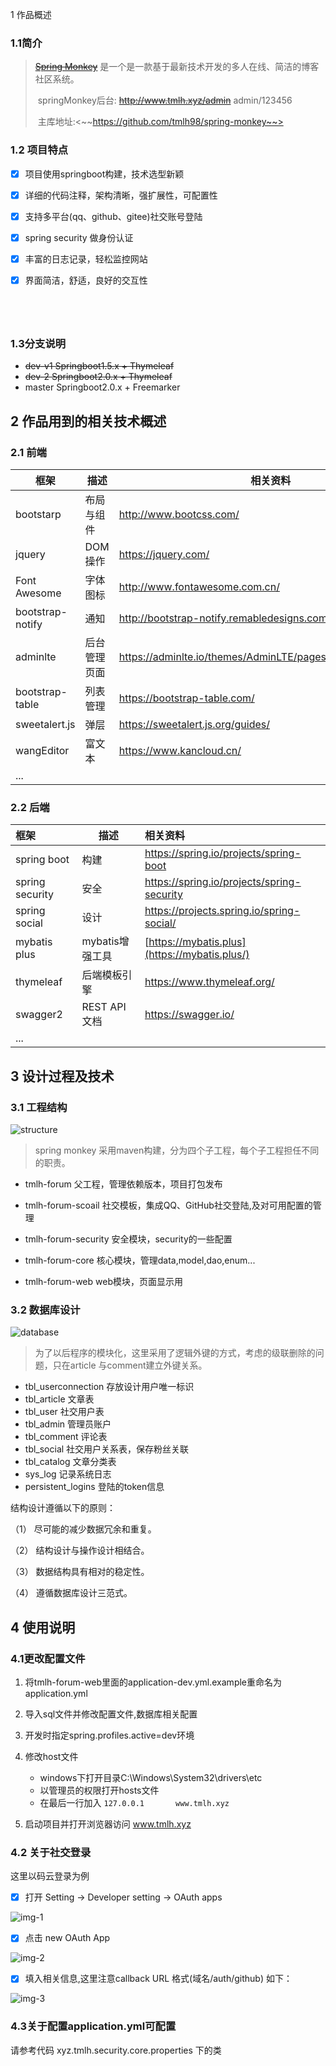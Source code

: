 1 作品概述

### 1.1简介

>    [~~Spring Monkey~~](http://www.tmlh.xyz) 是一个是一款基于最新技术开发的多人在线、简洁的博客社区系统。
>
>    ​   springMonkey后台: ~~http://www.tmlh.xyz/admin~~  admin/123456
>
>    ​   主库地址:<~~https://github.com/tmlh98/spring-monkey~~>



### 1.2 项目特点

- [x] 项目使用springboot构建，技术选型新颖
- [x] 详细的代码注释，架构清晰，强扩展性，可配置性


- [x] 支持多平台(qq、github、gitee)社交账号登陆

- [x] spring security 做身份认证

- [x] 丰富的日志记录，轻松监控网站

- [x] 界面简洁，舒适，良好的交互性

      ​

      ​

### 1.3分支说明

- ~~dev-v1    Springboot1.5.x + Thymeleaf~~
- ~~dev-2     Springboot2.0.x + Thymeleaf~~
- master    Springboot2.0.x + Freemarker



## 2 作品用到的相关技术概述



### 2.1 前端

| 框架               | 描述     | 相关资料                                     |
| ---------------- | ------ | ---------------------------------------- |
| bootstarp        | 布局与组件  | <http://www.bootcss.com/>                |
| jquery           | DOM操作  | <https://jquery.com/>                    |
| Font Awesome     | 字体图标   | <http://www.fontawesome.com.cn/>         |
| bootstrap-notify | 通知     | <http://bootstrap-notify.remabledesigns.com/> |
| adminlte         | 后台管理页面 | <https://adminlte.io/themes/AdminLTE/pages/tables/simple.html#> |
| bootstrap-table  | 列表管理   | <https://bootstrap-table.com/>           |
| sweetalert.js    | 弹层     | <https://sweetalert.js.org/guides/>      |
| wangEditor       | 富文本    | <https://www.kancloud.cn/>               |
| ...              |        |                                          |



### 2.2 后端

| 框架              | 描述          | 相关资料                                     |
| :-------------- | ----------- | :--------------------------------------- |
| spring boot     | 构建          | <https://spring.io/projects/spring-boot> |
| spring security | 安全          | <https://spring.io/projects/spring-security> |
| spring social   | 设计          | <https://projects.spring.io/spring-social/> |
| mybatis plus    | mybatis增强工具 | [https://mybatis.plus](https://mybatis.plus/) |
| thymeleaf       | 后端模板引擎      | <https://www.thymeleaf.org/>             |
| swagger2        | REST API文档  | <https://swagger.io/>                    |
| ...             |             |                                          |



## 3 设计过程及技术

### 3.1 工程结构



![structure](./images/structure.png)

> spring monkey 采用maven构建，分为四个子工程，每个子工程担任不同的职责。

- tmlh-forum			父工程，管理依赖版本，项目打包发布


- tmlh-forum-scoail 	社交模板，集成QQ、GitHub社交登陆,及对可用配置的管理	
- tmlh-forum-security    安全模块，security的一些配置
- tmlh-forum-core           核心模块，管理data,model,dao,enum...
- tmlh-forum-web            web模块，页面显示用

### 3.2 数据库设计



![database](./images/database.png)



> 为了以后程序的模块化，这里采用了逻辑外键的方式，考虑的级联删除的问题，只在article 与comment建立外键关系。
>

- tbl_userconnection	存放设计用户唯一标识
- tbl_article                       文章表
- tbl_user                          社交用户表
- tbl_admin                       管理员账户
- tbl_comment                 评论表
- tbl_social                        社交用户关系表，保存粉丝关联
- tbl_catalog                     文章分类表
- sys_log                            记录系统日志
- persistent_logins           登陆的token信息



结构设计遵循以下的原则：

（1）  尽可能的减少数据冗余和重复。

（2）  结构设计与操作设计相结合。

（3）  数据结构具有相对的稳定性。

（4）  遵循数据库设计三范式。



 

## 4 使用说明

### 4.1更改配置文件

1. 将tmlh-forum-web里面的application-dev.yml.example重命名为application.yml
2. 导入sql文件并修改配置文件,数据库相关配置
3. 开发时指定spring.profiles.active=dev环境
4. 修改host文件


   - windows下打开目录C:\Windows\System32\drivers\etc
   - 以管理员的权限打开hosts文件
   - 在最后一行加入 ``127.0.0.1       www.tmlh.xyz``
5. 启动项目并打开浏览器访问  www.tmlh.xyz

### 4.2 关于社交登录

这里以码云登录为例

- [x] 打开 Setting -> Developer setting -> OAuth apps

![img-1](images/img-1.png)



- [x] 点击 new OAuth App

![img-2](images/img-2.png)

- [x] 填入相关信息,这里注意callback URL 格式(域名/auth/github) 如下：

![img-3](images/img-3.png)







### 4.3关于配置application.yml可配置

请参考代码 xyz.tmlh.security.core.properties 下的类




